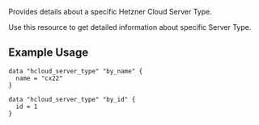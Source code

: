 Provides details about a specific Hetzner Cloud Server Type.

Use this resource to get detailed information about specific Server Type.

## Example Usage

```hcl
data "hcloud_server_type" "by_name" {
  name = "cx22"
}

data "hcloud_server_type" "by_id" {
  id = 1
}
```
